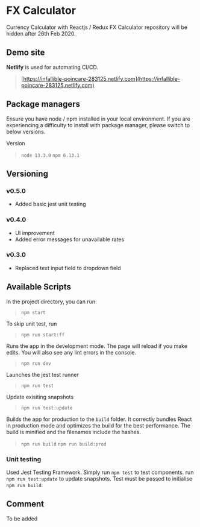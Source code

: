 
# FX Calculator

Currency Calculator with Reactjs / Redux
FX Calculator repository will be hidden after 26th Feb 2020.

## Demo site

**Netlify** is used for automating CI/CD.
> [https://infallible-poincare-283125.netlify.com](https://infallible-poincare-283125.netlify.com)

## Package managers
Ensure you have node / npm installed in your local environment.
If you are experiencing a difficulty to install with package manager, please switch to below versions.

Version
> `node 13.3.0`
> `npm 6.13.1`

## Versioning

### v0.5.0
* Added basic jest unit testing

### v0.4.0
* UI improvement
* Added error messages for unavailable rates

### v0.3.0
* Replaced text input field to dropdown field


## Available Scripts

In the project directory, you can run:

> `npm start`

To skip unit test, run

> `npm run start:ff`

Runs the app in the development mode.
The page will reload if you make edits.
You will also see any lint errors in the console.

> `npm run dev`

Launches the jest test runner

> `npm run test`

Update exisiting snapshots

> `npm run test:update`

Builds the app for production to the `build` folder.
It correctly bundles React in production mode and optimizes the build for the best performance.
The build is minified and the filenames include the hashes.

> `npm run build`
> `npm run build:prod`

### Unit testing

Used Jest Testing Framework. Simply run `npm test` to test components.
run `npm run test:update` to update snapshots.
Test must be passed to initialise `npm run build`.

## Comment
To be added